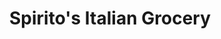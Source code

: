 ---
title: "Spirito's Italian Grocery"
url: /collinsville/spiritos-italian-grocery/
shop: Lebensmittel
---